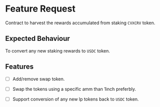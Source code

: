 # Feature Request
Contract to harvest the rewards accumulated from staking `CVXCRV` token. 

## Expected Behaviour
To convert any new staking rewards to `USDC` token.

## Features
- [ ] Add/remove swap token.
- [ ] Swap the tokens using a specific amm than 1inch preferbly.
- [ ] Support conversion of any new lp tokens back to `USDC` token.

